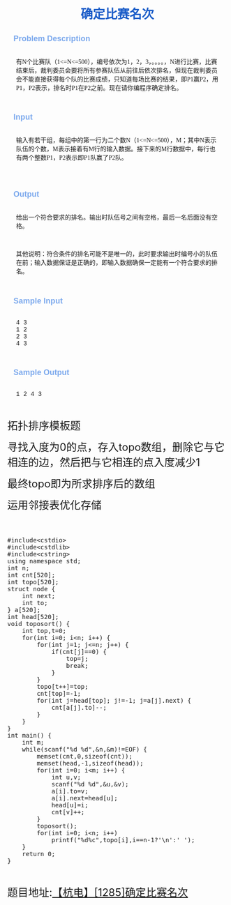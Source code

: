 
<p></p>
<h1 style="color:rgb(26,92,200); text-align:center; font-family:'Times New Roman'">
确定比赛名次</h1>
<div class="panel_title" align="left" style="height:38px; padding:0px 14px; color:rgb(124,169,237); font-size:18px; font-family:Arial; font-weight:bold">
Problem Description</div>
<div class="panel_content" style="height:auto; margin:0px; padding:0px 20px; font-size:14px; font-family:'Times New Roman'">
有N个比赛队（1&lt;=N&lt;=500），编号依次为1，2，3，。。。。，N进行比赛，比赛结束后，裁判委员会要将所有参赛队伍从前往后依次排名，但现在裁判委员会不能直接获得每个队的比赛成绩，只知道每场比赛的结果，即P1赢P2，用P1，P2表示，排名时P1在P2之前。现在请你编程序确定排名。<br>
</div>
<div class="panel_bottom" style="height:auto; margin:0px; font-family:'Times New Roman'; font-size:14px">
&nbsp;</div>
<div class="panel_title" align="left" style="height:38px; padding:0px 14px; color:rgb(124,169,237); font-size:18px; font-family:Arial; font-weight:bold">
Input</div>
<div class="panel_content" style="height:auto; margin:0px; padding:0px 20px; font-size:14px; font-family:'Times New Roman'">
输入有若干组，每组中的第一行为二个数N（1&lt;=N&lt;=500），M；其中N表示队伍的个数，M表示接着有M行的输入数据。接下来的M行数据中，每行也有两个整数P1，P2表示即P1队赢了P2队。<br>
</div>
<div class="panel_bottom" style="height:auto; margin:0px; font-family:'Times New Roman'; font-size:14px">
<br>
</div>
<br style="font-family:'Times New Roman'; font-size:14px">
<div class="panel_title" align="left" style="height:38px; padding:0px 14px; color:rgb(124,169,237); font-size:18px; font-family:Arial; font-weight:bold">
Output</div>
<div class="panel_content" style="height:auto; margin:0px; padding:0px 20px; font-size:14px; font-family:'Times New Roman'">
给出一个符合要求的排名。输出时队伍号之间有空&#26684;，最后一名后面没有空&#26684;。<br>
<br>
其他说明：符合条件的排名可能不是唯一的，此时要求输出时编号小的队伍在前；输入数据保证是正确的，即输入数据确保一定能有一个符合要求的排名。<span style="font-size:14px; background-color:initial">&nbsp;</span></div>
<br style="font-family:'Times New Roman'; font-size:14px">
<div class="panel_title" align="left" style="height:38px; padding:0px 14px; color:rgb(124,169,237); font-size:18px; font-family:Arial; font-weight:bold">
Sample Input</div>
<div class="panel_content" style="height:auto; margin:0px; padding:0px 20px; font-size:14px; font-family:'Times New Roman'">
<pre style="word-wrap:break-word; white-space:pre-wrap; margin-top:0px; margin-bottom:0px"><div style="font-family:'Courier New',Courier,monospace">4 3
1 2
2 3
4 3</div></pre>
</div>
<div class="panel_bottom" style="height:auto; margin:0px; font-family:'Times New Roman'; font-size:14px">
&nbsp;</div>
<div class="panel_title" align="left" style="height:38px; padding:0px 14px; color:rgb(124,169,237); font-size:18px; font-family:Arial; font-weight:bold">
Sample Output</div>
<div class="panel_content" style="height:auto; margin:0px; padding:0px 20px; font-size:14px; font-family:'Times New Roman'">
<pre style="word-wrap:break-word; white-space:pre-wrap; margin-top:0px; margin-bottom:0px"><div style="font-family:'Courier New',Courier,monospace">1 2 4 3</div></pre>
</div>
<p></p>
<p><br>
</p>
<p><span style="font-size:24px">拓扑排序模板题</span></p>
<p><span style="font-size:24px">寻找入度为0的点，存入topo数组，删除它与它相连的边，然后把与它相连的点入度减少1</span></p>
<p><span style="font-size:24px">最终topo即为所求排序后的数组</span></p>
<p><span style="font-size:24px">运用邻接表优化存储</span></p>
<p><span style="font-size:24px"><br>
</span></p>
<p><span style="font-size:24px"></span><pre code_snippet_id="1811554" snippet_file_name="blog_20160805_1_320346"  name="code" class="cpp">#include&lt;cstdio&gt;
#include&lt;cstdlib&gt;
#include&lt;cstring&gt;
using namespace std;
int n;
int cnt[520];
int topo[520];
struct node {
	int next;
	int to;
} a[520];
int head[520];
void toposort() {
	int top,t=0;
	for(int i=0; i&lt;n; i++) {
		for(int j=1; j&lt;=n; j++) {
			if(cnt[j]==0) {
				top=j;
				break;
			}
		}
		topo[t++]=top;
		cnt[top]=-1;
		for(int j=head[top]; j!=-1; j=a[j].next) {
			cnt[a[j].to]--;
		}
	}
}
int main() {
	int m;
	while(scanf(&quot;%d %d&quot;,&amp;n,&amp;m)!=EOF) {
		memset(cnt,0,sizeof(cnt));
		memset(head,-1,sizeof(head));
		for(int i=0; i&lt;m; i++) {
			int u,v;
			scanf(&quot;%d %d&quot;,&amp;u,&amp;v);
			a[i].to=v;
			a[i].next=head[u];
			head[u]=i;
			cnt[v]++;
		}
		toposort();
		for(int i=0; i&lt;n; i++)
			printf(&quot;%d%c&quot;,topo[i],i==n-1?&#39;\n&#39;:&#39; &#39;);
	}
	return 0;
}</pre><br>
</p>
<p><span style="font-size:24px">题目地址:<a target="_blank" href="http://acm.hdu.edu.cn/showproblem.php?pid=1285">【杭电】[1285]确定比赛名次</a></span></p>
